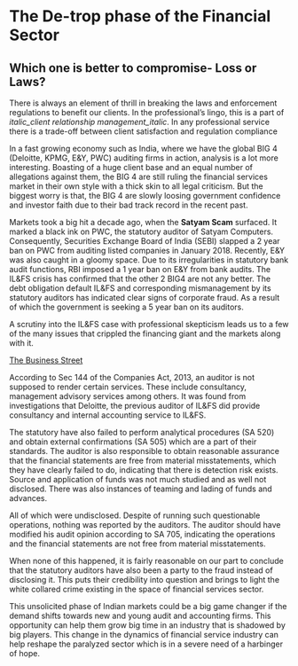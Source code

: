 # The De-trop phase of the Financial Sector

## Which one is better to compromise- Loss or Laws?

There is always an element of thrill in breaking the laws and enforcement regulations to benefit our clients. In the professional’s lingo, this is a part of _italic_client relationship management_italic_. In any professional service there is a trade-off between client satisfaction and regulation compliance

In a fast growing economy such as India, where we have the global BIG 4 (Deloitte, KPMG, E&Y, PWC) auditing firms in action, analysis is a lot more interesting. Boasting of a huge client base and an equal number of allegations against them, the BIG 4 are still ruling the financial services market in their own style with a thick skin to all legal criticism. But the biggest worry is that, the BIG 4 are slowly loosing government confidence and investor faith due to their bad track record in the recent past.

Markets took a big hit a decade ago, when the **Satyam Scam** surfaced. It marked a black ink on PWC, the statutory auditor of Satyam Computers. Consequently, Securities Exchange Board of India (SEBI) slapped a 2 year ban on PWC from auditing listed companies in January 2018. Recently, E&Y was also caught in a gloomy space. Due to its irregularities in statutory bank audit functions, RBI imposed a 1 year ban on E&Y from bank audits. The IL&FS crisis has confirmed that the other 2 BIG4 are not any better. The debt obligation default IL&FS and corresponding mismanagement by its statutory auditors has indicated clear signs of corporate fraud. As a result of which the government is seeking a 5 year ban on its auditors.

A scrutiny into the IL&FS case with professional skepticism leads us to a few of the many issues that crippled the financing giant and the markets along with it.

[The Business Street](https://images.unsplash.com/photo-1511772897617-5f9c9e7d83e2?ixlib=rb-1.2.1&q=80&fm=jpg&crop=entropy&cs=tinysrgb&w=2000&fit=max&ixid=eyJhcHBfaWQiOjExNzczfQ)

According to Sec 144 of the Companies Act, 2013, an auditor is not supposed to render certain services. These include consultancy, management advisory services among others. It was found from investigations that Deloitte, the previous auditor of IL&FS did provide consultancy and internal accounting service to IL&FS.

The statutory have also failed to perform analytical procedures (SA 520) and obtain external confirmations (SA 505) which are a part of their standards. The auditor is also responsible to obtain reasonable assurance that the financial statements are free from material misstatements, which they have clearly failed to do, indicating that there is detection risk exists. Source and application of funds was not much studied and as well not disclosed. There was also instances of teaming and lading of funds and advances. 

All of which were undisclosed. Despite of running such questionable operations, nothing was reported by the auditors. The auditor should have modified his audit opinion according to SA 705, indicating the operations and the financial statements are not free from material misstatements.

When none of this happened, it is fairly reasonable on our part to conclude that the statutory auditors have also been a party to the fraud instead of disclosing it. This puts their credibility into question and brings to light the white collared crime existing in the space of financial services sector.

This unsolicited phase of Indian markets could be a big game changer if the demand shifts towards new and young audit and accounting firms. This opportunity can help them grow big time in an industry that is shadowed by big players. This change in the dynamics of financial service industry can help reshape the paralyzed sector which is in a severe need of a harbinger of hope.
